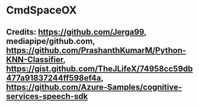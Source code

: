 # CmdSpaceOX

## Credits: https://github.com/Jerga99, mediapipe/github.com, https://github.com/PrashanthKumarM/Python-KNN-Classifier, https://gist.github.com/TheJLifeX/74958cc59db477a91837244ff598ef4a, https://github.com/Azure-Samples/cognitive-services-speech-sdk
